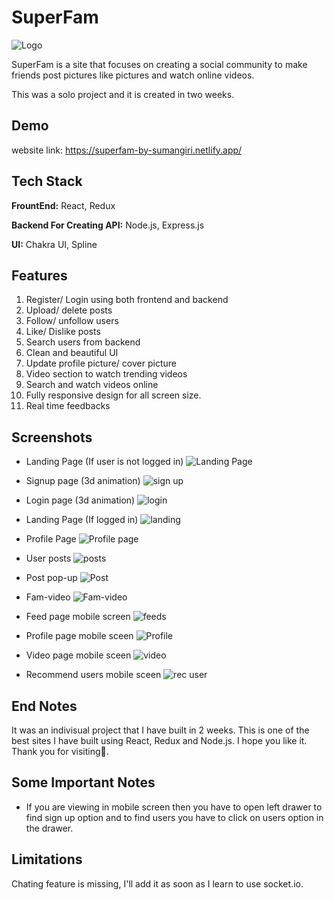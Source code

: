 
# SuperFam


![Logo](https://github.com/SumanJK/Social-Media/blob/master/screenshots/logo.png)


SuperFam is a site that focuses on creating a social community to make friends post pictures like pictures and watch online videos.

This was a solo project and it is created in two weeks.



## Demo

website link:  https://superfam-by-sumangiri.netlify.app/


## Tech Stack

**FrountEnd:** React, Redux

**Backend For Creating API:** Node.js, Express.js

**UI:** Chakra UI, Spline 


## Features

1. Register/ Login using both frontend and backend
2. Upload/ delete posts 
3. Follow/ unfollow users
4. Like/ Dislike posts
5. Search users from backend
6. Clean and beautiful UI 
7. Update profile picture/ cover picture 
8. Video section to watch trending videos
9. Search and watch videos online
10. Fully responsive design for all screen size.
11. Real time feedbacks


## Screenshots

- Landing Page (If user is not logged in)
![Landing Page](https://github.com/SumanJK/Social-Media/blob/master/screenshots/Screenshot%202022-07-30%20at%207.32.03%20PM.png)

- Signup page (3d animation)
![sign up](https://github.com/SumanJK/Social-Media/blob/master/screenshots/Screenshot%202022-07-30%20at%207.32.22%20PM.png)


- Login page (3d animation)
![login](https://github.com/SumanJK/Social-Media/blob/master/screenshots/Screenshot%202022-07-30%20at%207.32.43%20PM.png)


- Landing Page (If logged in)
![landing](https://github.com/SumanJK/Social-Media/blob/master/screenshots/Screenshot%202022-07-30%20at%207.33.31%20PM.png)

- Profile Page
![Profile page](https://github.com/SumanJK/Social-Media/blob/master/screenshots/Screenshot%202022-07-30%20at%207.37.25%20PM.png)

- User posts
![posts](https://github.com/SumanJK/Social-Media/blob/master/screenshots/Screenshot%202022-07-30%20at%207.37.49%20PM.png)

- Post pop-up
![Post](https://github.com/SumanJK/Social-Media/blob/master/screenshots/Screenshot%202022-07-30%20at%207.38.15%20PM.png)

- Fam-video 
![Fam-video](https://github.com/SumanJK/Social-Media/blob/master/screenshots/Screenshot%202022-07-30%20at%207.44.13%20PM.png)

- Feed page mobile screen
![feeds](https://github.com/SumanJK/Social-Media/blob/master/screenshots/Screenshot%202022-07-30%20at%207.39.58%20PM.png)

- Profile page mobile sceen
![Profile](https://github.com/SumanJK/Social-Media/blob/master/screenshots/Screenshot%202022-07-30%20at%207.39.09%20PM.png)

- Video page mobile sceen
![video](https://github.com/SumanJK/Social-Media/blob/master/screenshots/Screenshot%202022-07-30%20at%207.40.17%20PM.png)

- Recommend users mobile sceen
![rec user](https://github.com/SumanJK/Social-Media/blob/master/screenshots/Screenshot%202022-07-30%20at%207.45.35%20PM.png)

## End Notes

It was an indivisual project that I have built in 2 weeks. This is one of the best sites I have built using React, Redux and Node.js. I hope you like it. Thank you for visiting💙.








## Some Important Notes

- If you are viewing in mobile screen then you have to open left drawer to find sign up option and to find users you have to click on users option in the drawer. 

## Limitations

Chating feature is missing, I'll add it as soon as I learn to use socket.io.



